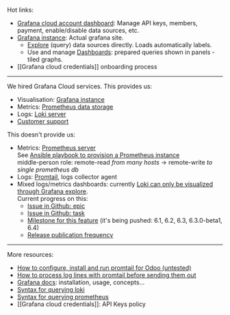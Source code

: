 Hot links:
* [Grafana cloud account dashboard](https://grafana.com/orgs/coopdevs/): Manage API keys, members, payment, enable/disable data sources, etc.
* [Grafana instance](https://coopdevs.grafana.net/): Actual grafana site.
  * [Explore](https://coopdevs.grafana.net/explore) (query) data sources directly. Loads automatically labels.
  * Use and manage [Dashboards](https://coopdevs.grafana.net/dashboards): prepared queries shown in panels - tiled graphs.
* [[Grafana cloud credentials]] onboarding process

---

We hired Grafana Cloud services. This provides us:
* Visualisation:  [Grafana instance](https://coopdevs.grafana.net/)
* Metrics: [Prometheus data storage](https://grafana.com/products/cloud#prometheus-details)
* Logs: [Loki server](https://grafana.com/oss/loki#about)
* [Customer support](https://grafana.com/contact)

This doesn't provide us:
* Metrics: [Prometheus server](https://prometheus.io/docs/introduction/overview/)  
  See [Ansible playbook to provision a Prometheus instance](https://gitlab.com/coopdevs/monitor-provisioning/)  
  middle-person role: remote-read _from many hosts_ → remote-write _to single prometheus db_
* Logs: [Promtail](https://github.com/grafana/loki/blob/master/docs/promtail.md), logs collector agent
* Mixed logs/metrics dashboards: currently [Loki can only be visualized through Grafana explore](https://grafana.com/docs/features/datasources/loki/#querying-logs).  
  Current progress on this:
  * [Issue in Github: epic](https://github.com/grafana/grafana/issues/14860)
  * [Issue in Github: task](https://github.com/grafana/grafana/issues/14576)
  * [Milestone for this feature](https://github.com/grafana/grafana/milestone/134) (it's being pushed: 6.1, 6.2, 6.3, 6.3.0-beta1, 6.4)
  * [Release publication frequency](https://github.com/grafana/grafana/releases)

---

More resources:
* [How to configure, install and run promtail for Odoo (untested)](https://gitlab.com/snippets/1868202)
* [How to process log lines with promtail before sending them out](https://github.com/grafana/loki/blob/master/docs/logentry/processing-log-lines.md)
* [Grafana docs](https://grafana.com/docs/): installation, usage, concepts...
* [Syntax for querying loki](https://github.com/grafana/loki/blob/master/docs/usage.md)
* [Syntax for querying prometheus](https://prometheus.io/docs/prometheus/latest/querying/basics/)
* [[Grafana cloud credentials]]: API Keys policy

